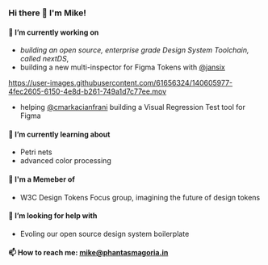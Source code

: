 ### Hi there 👋 I'm Mike!

#### 🔭 I’m currently working on 
- *building an open source, enterprise grade Design System Toolchain, called nextDS*, 
- building a new multi-inspector for Figma Tokens with [@jansix](https://github.com/six7/figma-tokens)

https://user-images.githubusercontent.com/61656324/140605977-4fec2605-6150-4e8d-b261-749a1d7c77ee.mov

- helping [@cmarkacianfrani](https://github.com/markacianfrani/figma-vrt-app) building a Visual Regression Test tool for Figma

#### 🌱 I’m currently learning about 
- Petri nets
- advanced color processing

#### 👯 I'm a Memeber of 
- W3C Design Tokens Focus group, imagining the future of design tokens

#### 🤔 I’m looking for help with
- Evoling our open source design system boilerplate

#### 📫 How to reach me: mike@phantasmagoria.in


<!--
**phantasmagoriadigital/phantasmagoriadigital** is a ✨ _special_ ✨ repository because its `README.md` (this file) appears on your GitHub profile.

Here are some ideas to get you started:

- 🔭 I’m currently working on ...
- 🌱 I’m currently learning ...
- 👯 I’m looking to collaborate on ...
- 🤔 I’m looking for help with ...
- 💬 Ask me about ...
- 📫 How to reach me: ...
- 😄 Pronouns: ...
- ⚡ Fun fact: ...
-->
